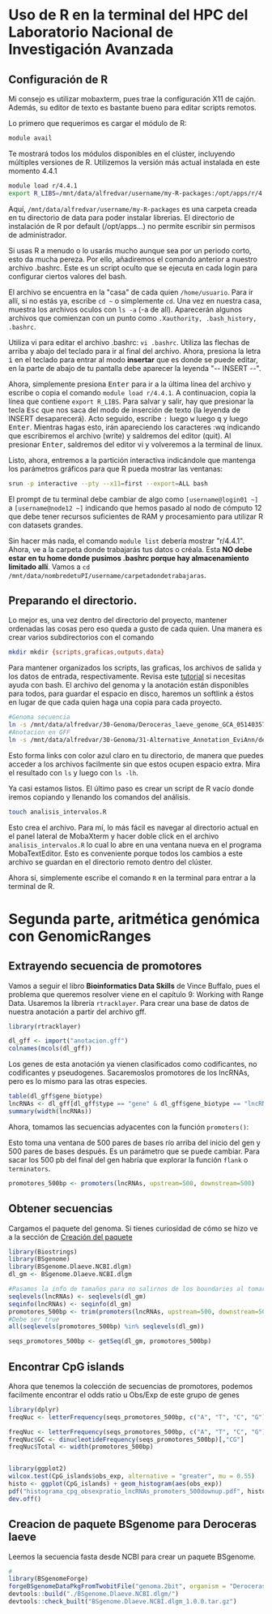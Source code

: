 # Uso de R en la terminal del HPC del Laboratorio Nacional de Investigación Avanzada

## Configuración de R
Mi consejo es utilizar mobaxterm, pues trae la configuración X11 de cajón. Además, su editor de texto es bastante bueno para editar scripts remotos.

Lo primero que requerimos es cargar el módulo de R:

``` bash
module avail
```
Te mostrará todos los módulos disponibles en el clúster, incluyendo múltiples versiones de R. Utilizemos la versión más actual instalada en este momento 4.4.1

``` bash
module load r/4.4.1
export R_LIBS=/mnt/data/alfredvar/username/my-R-packages:/opt/apps/r/4.4.1-studio/lib64/R/library
```
Aquí, `/mnt/data/alfredvar/username/my-R-packages` es una carpeta creada en tu directorio de data para poder instalar librerias. El directorio de instalación de R por default (/opt/apps...) no permite escribir sin permisos de administrador.

Si usas R a menudo o lo usarás mucho aunque sea por un periodo corto, esto da mucha pereza. Por ello, añadiremos el comando anterior a nuestro archivo .bashrc. Este es un script oculto que se ejecuta en cada login para configurar ciertos valores del bash.

El archivo se encuentra en la "casa" de cada quien `/home/usuario`. Para ir allí, si no estás ya, escribe `cd ~` o simplemente `cd`. Una vez en nuestra casa, muestra los archivos oculos con `ls -a` (-a de all).
Aparecerán algunos archivos que comienzan con un punto como `.Xauthority, .bash_history, .bashrc`. 

Utiliza vi para editar el archivo .bashrc: `vi .bashrc`. Utiliza las flechas de arriba y abajo del teclado para ir al final del archivo. Ahora, presiona la letra <kbd>i</kbd> en el teclado para entrar al modo **insertar** que es donde se puede editar, en la parte de abajo de tu pantalla debe aparecer la leyenda "-- INSERT --".

Ahora, simplemente presiona <kbd>Enter</kbd> para ir a la última línea del archivo y escribe o copia el comando `module load r/4.4.1`. A continuacion, copia la línea que contiene `export R_LIBS`. Para salvar y salir, hay que presionar la tecla <kbd>Esc</kbd> que nos saca del modo de inserción de texto (la leyenda de INSERT desaparecerá). Acto seguido, escribe <kbd>:</kbd> luego <kbd>w</kbd> luego <kbd>q</kbd> y luego <kbd>Enter</kbd>. Mientras hagas esto, irán apareciendo los caracteres :wq indicando que escribiremos el archivo (write) y saldremos del editor (quit). Al presionar <kbd>Enter</kbd>, saldremos del editor vi y volveremos a la terminal de linux.

Listo, ahora, entremos a la partición interactiva indicándole que mantenga los parámetros gráficos para que R pueda mostrar las ventanas: 

``` bash
srun -p interactive --pty --x11=first --export=ALL bash
```
El prompt de tu terminal debe cambiar de algo como `[username@login01 ~]` a `[username@node12 ~]` indicando que hemos pasado al nodo de cómputo 12 que debe tener recursos suficientes de RAM y procesamiento para utilizar R con datasets grandes.

Sin hacer más nada, el comando `module list` debería mostrar "r/4.4.1". Ahora, ve a la carpeta donde trabajarás tus datos o créala. Esta **NO debe estar en tu home donde pusimos .bashrc porque hay almacenamiento limitado allí**. Vamos a `cd /mnt/data/nombredetuPI/username/carpetadondetrabajaras`.

## Preparando el directorio.
Lo mejor es, una vez dentro del directorio del proyecto, mantener ordenadas las cosas pero eso queda a gusto de cada quien. Una manera es crear varios subdirectorios con el comando 
``` bash
mkdir mkdir {scripts,graficas,outputs,data}
```
Para mantener organizados los scripts, las graficas, los archivos de salida y los datos de entrada, respectivamente. Revisa este [tutorial](https://jerolon.github.io/Tutoriales/bash_training.html) si necesitas ayuda con bash.
El archivo del genoma y la anotación están disponibles para todos, para guardar el espacio en disco, haremos un softlink a éstos en lugar de que cada quien haga una copia para cada proyecto.

``` bash
#Genoma secuencia
ln -s /mnt/data/alfredvar/30-Genoma/Deroceras_laeve_genome_GCA_051403575.fasta genoma.fasta
#Anotacion en GFF
ln -s /mnt/data/alfredvar/30-Genoma/31-Alternative_Annotation_EviAnn/derLaeGenome_namesDlasi_v2.fasta.functional_note.pseudo_label.gff anotacion.gff
```

Esto forma links con color azul claro en tu directorio, de manera que puedes acceder a los archivos facilmente sin que estos ocupen espacio extra. Mira el resultado con `ls` y luego con `ls -lh`.

Ya casi estamos listos. El último paso es crear un script de R vacío donde iremos copiando y llenando los comandos del análisis.

``` bash
touch analisis_intervalos.R
```

Esto crea el archivo. Para mí, lo más fácil es navegar al directorio actual en el panel lateral de MobaXterm y hacer doble click en el archivo `analisis_intervalos.R` lo cual lo abre en una ventana nueva en el programa MobaTextEditor. Esto es conveniente porque todos los cambios a este archivo se guardan en el directorio remoto dentro del clúster.

Ahora sí, simplemente escribe el comando `R` en la terminal para entrar a la terminal de R.

# Segunda parte, aritmética genómica con GenomicRanges

## Extrayendo secuencia de promotores
Vamos a seguir el libro **Bioinformatics Data Skills** de Vince Buffalo, pues el problema que queremos resolver viene en el capítulo 9: Working with Range Data.
Usaremos la librería `rtracklayer`. Para crear una base de datos de nuestra anotación a partir del archivo gff.

``` r
library(rtracklayer)

dl_gff <- import("anotacion.gff")
colnames(mcols(dl_gff))
```

Los genes de esta anotación ya vienen clasificados como codificantes, no codificantes y pseudogenes. Sacaremoslos promotores de los lncRNAs, pero es lo mismo para las otras especies.

``` r
table(dl_gff$gene_biotype)
lncRNAs <- dl_gff[dl_gff$type == "gene" & dl_gff$gene_biotype == "lncRNA"]
summary(width(lncRNAs))

```

Ahora, tomamos las secuencias adyacentes con la función `promoters()`:

Esto toma una ventana de 500 pares de bases río arriba del inicio del gen y 500 pares de bases después. Es un parámetro que se puede cambiar. Para sacar los 500 pb del final del gen habría que explorar la función `flank` o `terminators`.
``` r
promotores_500bp <- promoters(lncRNAs, upstream=500, downstream=500)
```
## Obtener secuencias

Cargamos el paquete del genoma. Si tienes curiosidad de cómo se hizo ve a la sección de [Creación del paquete](#creacion-de-paquete-bsgenome-para-deroceras-laeve)
``` r
library(Biostrings)
library(BSgenome)
library(BSgenome.Dlaeve.NCBI.dlgm)
dl_gm <- BSgenome.Dlaeve.NCBI.dlgm

#Pasamos la info de tamaños para no salirnos de los boundaries al tomar los promotores
seqlevels(lncRNAs) <- seqlevels(dl_gm)
seqinfo(lncRNAs) <- seqinfo(dl_gm)
promotores_500bp <- trim(promoters(lncRNAs, upstream=500, downstream=500))
#Debe ser true
all(seqlevels(promotores_500bp) %in% seqlevels(dl_gm))

seqs_promotores_500bp <- getSeq(dl_gm, promotores_500bp)
```
## Encontrar CpG islands

Ahora que tenemos la colección de secuencias de promotores, podemos facilmente encontrar el odds ratio u Obs/Exp de este grupo de genes

```r
library(dplyr)
freqNuc <- letterFrequency(seqs_promotores_500bp, c("A", "T", "C", "G")) %>% tibble()

freqNuc <- letterFrequency(seqs_promotores_500bp, c("A", "T", "C", "G")) %>% as.data.frame %>% tibble()
freqNuc$GC <- dinucleotideFrequency(seqs_promotores_500bp)[,"CG"]
freqNuc$Total <- width(promotores_500bp)


library(ggplot2)
wilcox.test(CpG_islands$obs_exp, alternative = "greater", mu = 0.55)
histo <- ggplot(CpG_islands) + geom_histogram(aes(obs_exp))
pdf("histograma_cpg_obsexpratio_lncRNAs_promoters_500downup.pdf", histo)
dev.off()
```

## Creacion de paquete BSgenome para Deroceras laeve
Leemos la secuencia fasta desde NCBI para crear un paquete BSgenome.
``` r
#
library(BSgenomeForge)
forgeBSgenomeDataPkgFromTwobitFile("genoma.2bit", organism = "Deroceras laeve", genome = "dl_gm", provider="NCBI", pkg_maintainer="Jeronimo Miranda <jerol@comunidad.unam.mx>", circ_seqs=character(0))
devtools::build("./BSgenome.Dlaeve.NCBI.dlgm/")
devtools::check_built("BSgenome.Dlaeve.NCBI.dlgm_1.0.0.tar.gz")
```



